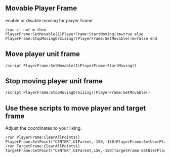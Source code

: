 ## Movable Player Frame 
enable or disable moving for player frame
```
/run if not m then PlayerFrame:SetMovable(1)PlayerFrame:StartMoving()m=true else PlayerFrame:StopMovingOrSizing()PlayerFrame:SetMovable()m=false end
```


## Move player unit frame
```
/script PlayerFrame:SetMovable(1)PlayerFrame:StartMoving()
```


## Stop moving player unit frame
```
/script PlayerFrame:StopMovingOrSizing()PlayerFrame:SetMovable()
```


## Use these scripts to move player and target frame 
Adjust the coordinates to your liking.
```
/run PlayerFrame:ClearAllPoints() PlayerFrame:SetPoint("CENTER",UIParent,-150,-150)PlayerFrame:SetUserPlaced(true)
/run TargetFrame:ClearAllPoints() TargetFrame:SetPoint("CENTER",UIParent,150,-150)TargetFrame:SetUserPlaced(true)
```